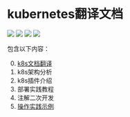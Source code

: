 # kubernetes翻译文档

![](https://img.shields.io/github/issues/linjinbao/kubernetes-docs-zh)
![](https://img.shields.io/github/forks/linjinbao/kubernetes-docs-zh)
![](https://img.shields.io/github/stars/linjinbao/kubernetes-docs-zh)
![](https://img.shields.io/github/license/linjinbao/kubernetes-docs-zh)

包含以下内容：

0. [k8s文档翻译](SUMMARY.md)
1. k8s架构分析
2. k8s插件介绍
3. 部署实践教程
4. 注解二次开发
5. [操作实践示例](https://github.com/linjinbao/k8s-k8s-practice)
